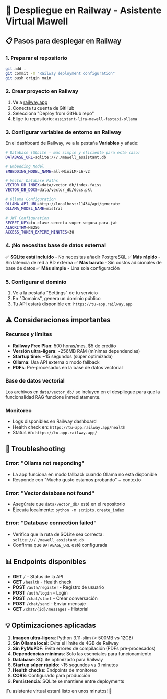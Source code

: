 # 🚀 Despliegue en Railway - Asistente Virtual Mawell

## 📋 Pasos para desplegar en Railway

### 1. Preparar el repositorio
```bash
git add .
git commit -m "Railway deployment configuration"
git push origin main
```

### 2. Crear proyecto en Railway
1. Ve a [railway.app](https://railway.app)
2. Conecta tu cuenta de GitHub
3. Selecciona "Deploy from GitHub repo"
4. Elige tu repositorio: `assistant-lira-mawell-fastapi-ollama`

### 3. Configurar variables de entorno en Railway

En el dashboard de Railway, ve a la pestaña **Variables** y añade:

```bash
# Database (SQLite - más simple y eficiente para este caso)
DATABASE_URL=sqlite:///./mawell_assistant.db

# Embedding Model
EMBEDDING_MODEL_NAME=all-MiniLM-L6-v2

# Vector Database Paths
VECTOR_DB_INDEX=data/vector_db/index.faiss
VECTOR_DB_DOCS=data/vector_db/docs.pkl

# Ollama Configuration
OLLAMA_API_URL=http://localhost:11434/api/generate
OLLAMA_MODEL_NAME=mistral

# JWT Configuration
SECRET_KEY=tu-clave-secreta-super-segura-para-jwt
ALGORITHM=HS256
ACCESS_TOKEN_EXPIRE_MINUTES=30
```

### 4. ¡No necesitas base de datos externa!
✅ **SQLite está incluido** - No necesitas añadir PostgreSQL
✅ **Más rápido** - Sin latencia de red a BD externa
✅ **Más barato** - Sin costos adicionales de base de datos
✅ **Más simple** - Una sola configuración

### 5. Configurar el dominio
1. Ve a la pestaña "Settings" de tu servicio
2. En "Domains", genera un dominio público
3. Tu API estará disponible en: `https://tu-app.railway.app`

## ⚠️ Consideraciones importantes

### Recursos y límites
- **Railway Free Plan**: 500 horas/mes, $5 de crédito
- **Versión ultra-ligera**: ~256MB RAM (mínimas dependencias)
- **Startup time**: ~15 segundos (súper optimizada)
- **Ollama**: Usa API externa o modo fallback
- **PDFs**: Pre-procesados en la base de datos vectorial

### Base de datos vectorial
Los archivos en `data/vector_db/` se incluyen en el despliegue para que la funcionalidad RAG funcione inmediatamente.

### Monitoreo
- Logs disponibles en Railway dashboard
- Health check en: `https://tu-app.railway.app/health`
- Status en: `https://tu-app.railway.app/`

## 🔧 Troubleshooting

### Error: "Ollama not responding"
- La app funciona en modo fallback cuando Ollama no está disponible
- Responde con "Mucho gusto estamos probando" + contexto

### Error: "Vector database not found"
- Asegúrate que `data/vector_db/` esté en el repositorio
- Ejecuta localmente: `python -m scripts.create_index`

### Error: "Database connection failed"
- Verifica que la ruta de SQLite sea correcta: `sqlite:///./mawell_assistant.db`
- Confirma que `DATABASE_URL` esté configurada

## 📊 Endpoints disponibles

- **GET** `/` - Status de la API
- **GET** `/health` - Health check
- **POST** `/auth/register` - Registro de usuario
- **POST** `/auth/login` - Login
- **POST** `/chat/start` - Crear conversación
- **POST** `/chat/send` - Enviar mensaje
- **GET** `/chat/{id}/messages` - Historial

## 💡 Optimizaciones aplicadas

1. **Imagen ultra-ligera**: Python 3.11-slim (< 500MB vs 12GB)
2. **Sin Ollama local**: Evita el límite de 4GB de Railway
3. **Sin PyMuPDF**: Evita errores de compilación (PDFs pre-procesados)
4. **Dependencias mínimas**: Solo las esenciales para funcionamiento
5. **Database**: SQLite optimizado para Railway
6. **Startup súper rápido**: ~15 segundos vs 3 minutos
7. **Health checks**: Endpoints de monitoreo
8. **CORS**: Configurado para producción
9. **Persistencia**: SQLite se mantiene entre deployments

¡Tu asistente virtual estará listo en unos minutos! 🎉
